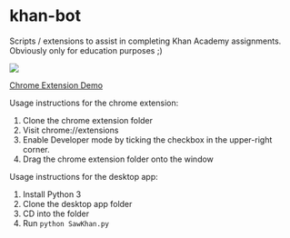 # khan-bot
Scripts / extensions to assist in completing Khan Academy assignments. Obviously only for education purposes ;)

<img src='https://lh3.googleusercontent.com/Tznulo6CLTwqJp8jJm4tzeEsUxx9kvENebQaQj5YiJD5RmJ2PCZ1Hp1H-_tKr4ZAiSiI4oNtkcX8cpMfJxFu9d1uqA=w640-h400-e365-rj-sc0x00ffffff'>

[Chrome Extension Demo](https://chrome.google.com/webstore/detail/sawkhan/foincoeeeicfjhmfmbfcgoodkkfodfke)

Usage instructions for the chrome extension:
1. Clone the chrome extension folder
2. Visit chrome://extensions 
3. Enable Developer mode by ticking the checkbox in the upper-right corner.
4. Drag the chrome extension folder onto the window 

Usage instructions for the desktop app:
1. Install Python 3
2. Clone the desktop app folder
3. CD into the folder
4. Run `python SawKhan.py`
